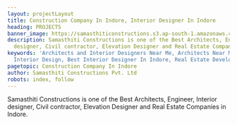 ```yaml
---
layout: projectLayout
title: Construction Company In Indore, Interior Designer In Indore
heading: PROJECTS
banner_image: https://samasthiticonstructions.s3.ap-south-1.amazonaws.com/uploads/PROJECT-PAGE-OPTION.webp
description: Samasthiti Constructions is one of the Best Architects, Engineer, Interior
  designer, Civil contractor, Elevation Designer and Real Estate Companies in Indore.
keywords: 'Architects and Interior Designers Near Me, Architects Near Me, Bedroom
  Interior Design, Best Interior Designer In Indore, Real Estate Developers Near Me '
pagetopic: Construction Company In Indore
author: Samasthiti Constructions Pvt. Ltd
robots: index, follow
---
```

Samasthiti Constructions is one of the Best Architects, Engineer, Interior designer, Civil contractor, Elevation Designer and Real Estate Companies in Indore.